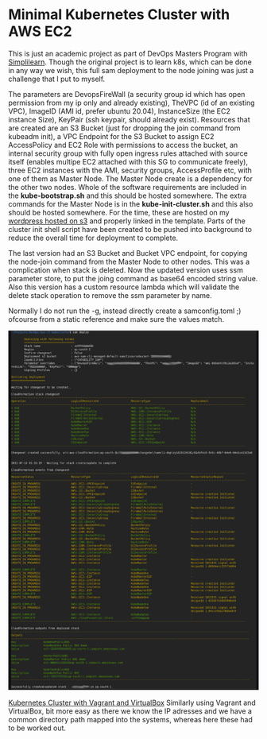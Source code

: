 # Minimal Kubernetes Cluster with AWS EC2

This is just an academic project as part of DevOps Masters Program with [Simplilearn](https://www.simplilearn.com/devops-engineer-masters-program-certification-training). Though the original project is to learn k8s, which can be done in any way we wish, this full sam deployment to the node joining was just a challenge that I put to myself.

The parameters are DevopsFireWall (a security group id which has open permission from my ip only and already existing), TheVPC (id of an existing VPC), ImageID (AMI id, prefer ubuntu 20.04), InstanceSize (the EC2 instance Size), KeyPair (ssh keypair, should already exist). Resources that are created are an S3 Bucket (just for dropping the join command from kubeadm init), a VPC Endpoint for the S3 Bucket to assign EC2 AccessPolicy and EC2 Role with permissions to access the bucket, an internal security group with fully open ingress rules attached with source itself (enables multipe EC2 attached with this SG to communicate freely), three EC2 instances with the AMI, security groups, AccessProfile etc, with one of them as Master Node. The Master Node create is a dependency for the other two nodes. Whole of the software requirements are included in the **kube-bootstrap.sh** and this should be hosted somewhere. The extra commands for the Master Node is in the **kube-init-cluster.sh** and this also should be hosted somewhere. For the time, these are hosted on my [wordpress hosted on s3](https://www.jijutm.com) and properly linked in the template.  Parts of the cluster init shell script have been created to be pushed into background to reduce the overall time for deployment to complete.

The last version had an S3 Bucket and Bucket VPC endpoint, for copying the node-join command from the Master Node to other nodes. This was a complication when stack is deleted. Now the updated version uses ssm parameter store, to put the joing command as base64 encoded string value. Also this version has a custom resource lambda which will validate the delete stack operation to remove the ssm parameter by name.  

Normally I do not run the -g, instead directly create a samconfig.toml ;) ofcourse from a static reference and make sure the values match. 

![sam deploy output log](./aws-sam-deploy.png)

[Kubernetes Cluster with Vagrant and VirtualBox](../../kubernetes-cluster) Similarly using Vagrant and VirtualBox, bit more easy as there we know the IP adresses and we have a common directory path mapped into the systems, whereas here these had to be worked out.